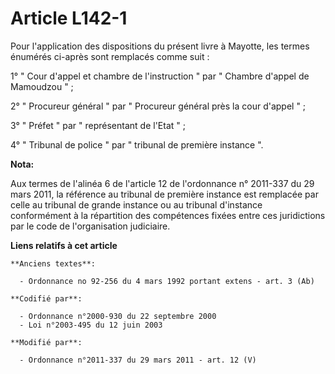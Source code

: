 # Article L142-1

Pour l'application des dispositions du présent livre à Mayotte, les termes énumérés ci-après sont remplacés comme suit : 

1° " Cour d'appel et chambre de l'instruction " par "    Chambre d'appel de Mamoudzou " ; 

2° " Procureur général " par " Procureur général près la cour d'appel " ; 

3° " Préfet " par " représentant de l'Etat " ; 

4° " Tribunal de police " par " tribunal de première instance ".

**Nota:**

Aux termes de l'alinéa 6 de l'article 12 de l'ordonnance n° 2011-337 du 29 mars 2011, la référence au tribunal de première
instance est remplacée par celle au tribunal de grande instance ou au tribunal d'instance conformément à la répartition des
compétences fixées entre ces juridictions par le code de l'organisation judiciaire.

**Liens relatifs à cet article**

	**Anciens textes**:

	  - Ordonnance no 92-256 du 4 mars 1992 portant extens - art. 3 (Ab)

	**Codifié par**:

	  - Ordonnance n°2000-930 du 22 septembre 2000
	  - Loi n°2003-495 du 12 juin 2003

	**Modifié par**:

	  - Ordonnance n°2011-337 du 29 mars 2011 - art. 12 (V)
